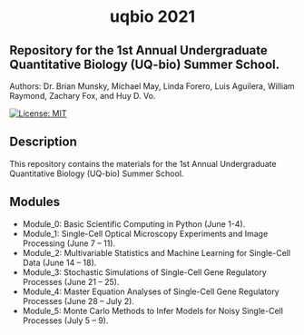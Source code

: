

<center><h1> uqbio 2021 </h1></center>

## Repository for the 1st Annual Undergraduate Quantitative Biology (UQ-bio) Summer School.

Authors: Dr. Brian Munsky, Michael May, Linda Forero, Luis Aguilera, William Raymond, Zachary Fox, and Huy D. Vo.

[![License: MIT](https://img.shields.io/badge/License-MIT-yellow.svg)](https://opensource.org/licenses/MIT)

## Description

This repository contains the materials for the 1st Annual Undergraduate Quantitative Biology (UQ-bio) Summer School.

## Modules

* Module_0: Basic Scientific Computing in Python (June 1-4).
* Module_1: Single-Cell Optical Microscopy Experiments and Image Processing (June 7 – 11).
* Module_2: Multivariable Statistics and Machine Learning for Single-Cell Data (June 14 – 18).
* Module_3: Stochastic Simulations of Single-Cell Gene Regulatory Processes (June 21 – 25).
* Module_4: Master Equation Analyses of Single-Cell Gene Regulatory Processes (June 28 – July 2).
* Module_5: Monte Carlo Methods to Infer Models for Noisy Single-Cell Processes (July 5 – 9).
